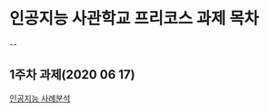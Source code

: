 # 인공지능 사관학교 프리코스 과제 목차
--
## 1주차 과제(2020 06 17)

[인공지능 사례분석](https://github.com/kimjaeyeol/---/blob/master/%EA%B4%91%EC%A3%BC_%EC%9D%B8%EA%B3%B5%EC%A7%80%EB%8A%A5_%EC%82%AC%EA%B4%80%ED%95%99%EA%B5%90_%ED%94%84%EB%A6%AC%EC%BD%94%EC%8A%A4.ipynb)
